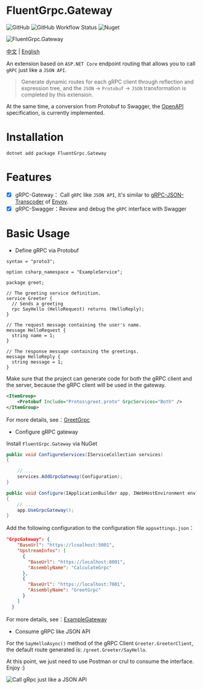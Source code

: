 # FluentGrpc.Gateway

![GitHub](https://img.shields.io/github/license/qinyuanpei/FluentGrpc.Gateway) ![GitHub Workflow Status](https://img.shields.io/github/workflow/status/qinyuanpei/FluentGrpc.Gateway/Release) ![Nuget](https://img.shields.io/nuget/v/FluentGrpc.Gateway)

![FluentGrpc.Gateway](https://raw.fastgit.org/qinyuanpei/FluentGrpc.Gateway/master/example/Screenshots/FluentGrpc.Gateway.png)

[中文](https://github.com/qinyuanpei/FluentGrpc.Gateway/blob/master/README_CN.md) | [English](https://github.com/qinyuanpei/FluentGrpc.Gateway/blob/master/README.md)

An extension based on `ASP.NET Core` endpoint routing that allows you to call `gRPC` just like a `JSON API`.

> Generate dynamic routes for each gRPC client through reflection and expression tree, and the `JSON` -> `Protobuf` -> `JSON` transformation is completed by this extension. 

At the same time, a conversion from Protobuf to Swagger, the [OpenAPI](https://swagger.io/specification/) specification, is currently implemented.

# Installation

```
dotnet add package FluentGrpc.Gateway
```

# Features

* [x] gRPC-Gateway： Call `gRPC` like `JSON API`,  it's similar to [gRPC-JSON-Transcoder](https://www.envoyproxy.io/docs/envoy/latest/configuration/http/http_filters/grpc_json_transcoder_filter) of [Envoy](https://www.envoyproxy.io/).
* [x] gRPC-Swagger：Review and debug the `gRPC` interface with Swagger

# Basic Usage

* Define gRPC via Protobuf

```
syntax = "proto3";

option csharp_namespace = "ExampleService";

package greet;

// The greeting service definition.
service Greeter {
  // Sends a greeting
  rpc SayHello (HelloRequest) returns (HelloReply);
}

// The request message containing the user's name.
message HelloRequest {
  string name = 1;
}

// The response message containing the greetings.
message HelloReply {
  string message = 1;
}
```
Make sure that the project can generate code for both the gRPC client and the server, because the gRPC client will be used in the gateway.  

```xml
<ItemGroup>
    <Protobuf Include="Protos\greet.proto" GrpcServices="Both" />
</ItemGroup>
```
For more details, see：[GreetGrpc](https://github.com/qinyuanpei/FluentGrpc.Gateway/tree/master/example/GreetGrpc)

* Configure gRPC gateway

Install `FluentGrpc.Gateway` via NuGet 

```csharp
public void ConfigureServices(IServiceCollection services)
{

    // ...
    services.AddGrpcGateway(Configuration);
}

public void Configure(IApplicationBuilder app, IWebHostEnvironment env)
{
    // ...
    app.UseGrpcGateway();
}
```
Add the following configuration to the configuration file `appsettings.json`：

```json
"GrpcGateway": {
    "BaseUrl": "https://lcoalhost:5001",
    "UpstreamInfos": [
      {
        "BaseUrl": "https://localhost:8001",
        "AssemblyName": "CalculateGrpc"
      },
      {
        "BaseUrl": "https://localhost:7001",
        "AssemblyName": "GreetGrpc"
      }
    ]
  }
```

For more details, see：[ExampleGateway](https://github.com/qinyuanpei/FluentGrpc.Gateway/tree/master/example/ExampleGateway)

* Consume gRPC like JSON API

For the `SayHelloAsync()` method of the gRPC Client `Greeter.GreeterClient`, the default route generated is: `/greet.Greeter/SayHello`.  

At this point, we just need to use Postman or crul to consume the interface. Enjoy :)  

![Call gRpc just like a JSON API](https://raw.fastgit.org/qinyuanpei/FluentGrpc.Gateway/master/example/Screenshots/Swagger.png)




